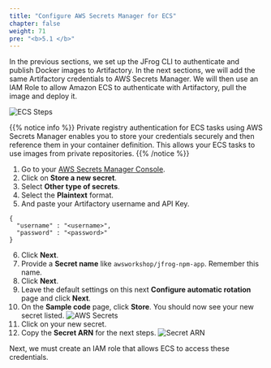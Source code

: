 ```yaml
---
title: "Configure AWS Secrets Manager for ECS"
chapter: false
weight: 71
pre: "<b>5.1 </b>"
---
```

In the previous sections, we set up the JFrog CLI to authenticate and publish Docker images to Artifactory. In the next sections, we will add the same Artifactory credentials to AWS Secrets Manager. We will then use an IAM Role to allow Amazon ECS to authenticate with Artifactory, pull the image and deploy it.

![ECS Steps](/images/ecs-steps-diagram.svg) 

{{% notice info %}}
Private registry authentication for ECS tasks using AWS Secrets Manager enables you to store your credentials securely and then reference them in your container definition. This allows your ECS tasks to use images from private repositories. 
{{% /notice %}}

1. Go to your [AWS Secrets Manager Console](https://console.aws.amazon.com/secretsmanager/).
2. Click on **Store a new secret**.
3. Select **Other type of secrets**.
4. Select the **Plaintext** format.
5. And paste your Artifactory username and API Key.

```
{
  "username" : "<username>",
  "password" : "<password>"
}
```

6. Click **Next**.
7. Provide a **Secret name** like ```awsworkshop/jfrog-npm-app```. Remember this name.
8. Click **Next**.
9. Leave the default settings on this next **Configure automatic rotation** page and click **Next**.
10. On the **Sample code** page, click **Store**. You should now see your new secret listed.
![AWS Secrets](/images/aws-secrets.png)
11. Click on your new secret.
12. Copy the **Secret ARN** for the next steps.
![Secret ARN](/images/secret-arn.png)

Next, we must create an IAM role that allows ECS to access these credentials.
